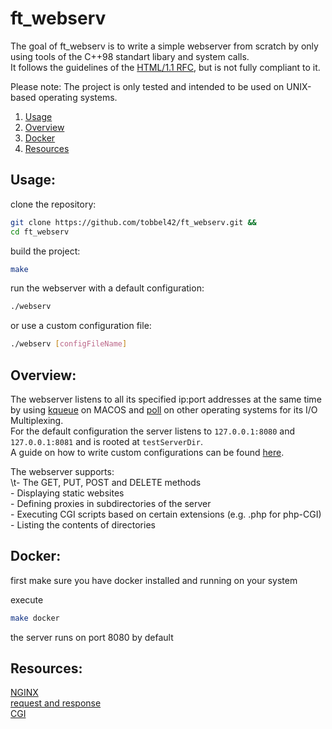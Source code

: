 # ft_webserv

The goal of ft_webserv is to write a simple webserver from scratch by only using tools of the C++98 standart libary and system calls. \
It follows the guidelines of the [HTML/1.1 RFC](https://www.rfc-editor.org/rfc/rfc9112.html), but is not fully compliant to it.

Please note: The project is only tested and intended to be used on UNIX-based operating systems.

1. [Usage](#usage)
2. [Overview](#overview)
3. [Docker](#docker)
4. [Resources](#resources)


## Usage:

clone the repository:
```bash
git clone https://github.com/tobbel42/ft_webserv.git &&
cd ft_webserv
```

build the project:
```bash
make
```

run the webserver with a default configuration:
```bash
./webserv
```
or use a custom configuration file:
```bash
./webserv [configFileName]
```


## Overview:

The webserver listens to all its specified ip:port addresses at the same
time by using [kqueue] on MACOS and [poll] on other operating systems for its I/O Multiplexing. \
For the default configuration the server listens to ``127.0.0.1:8080`` and ``127.0.0.1:8081`` and is rooted at ``testServerDir``. \
A guide on how to write custom configurations can be found [here](https://github.com/tobbel42/ft_webserv/blob/main/config/default.conf).


The webserver supports: \
    \t- The GET, PUT, POST and DELETE methods \
    - Displaying static websites \
    - Defining proxies in subdirectories of the server \
    - Executing CGI scripts based on certain extensions (e.g. .php for php-CGI) \
    - Listing the contents of directories


## Docker:

first make sure you have docker installed and running on your system

execute
```bash
make docker
```

the server runs on port 8080 by default

## Resources:

[NGINX](https://nginx.org/en/docs/dirindex.html) \
[request and response](https://www.rfc-editor.org/rfc/rfc2616) \
[CGI](https://www.rfc-editor.org/rfc/rfc3875)



[kqueue]: https://man.openbsd.org/kqueue.2
[poll]: https://www.man7.org/linux/man-pages/man2/poll.2.html